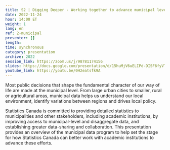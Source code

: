 ```yaml
---
title: S2 | Digging Deeper - Working together to advance municipal level data
date: 2022-11-24
hour: 14:00 ET
weight: 1
lang: en
ref: 2-municipal
presenter: []
length:
time: synchronous
category: presentation
archive: 2022
session_link: https://zoom.us/j/98781174156
slides: https://docs.google.com/presentation/d/15huMjV6uELIPd-DISF6fyVTnLLz591VH/edit?usp=share_link&ouid=112190682180433392211&rtpof=true&sd=true
youtube_link: https://youtu.be/0H2eatsfk9A
---
```

Most public decisions that shape the fundamental character of our way of life are made at the municipal level. From large urban cities to smaller, rural or agricultural areas, municipal data helps us understand our local environment, identify variations between regions and drives local policy. <!--more-->

Statistics Canada is committed to providing detailed statistics to municipalities and other stakeholders, including academic institutions, by improving access to municipal-level and disaggregate data, and establishing greater data-sharing and collaboration. This presentation provides an overview of the municipal data program to help set the stage for how Statistics Canada can better work with academic institutions to advance these efforts.
